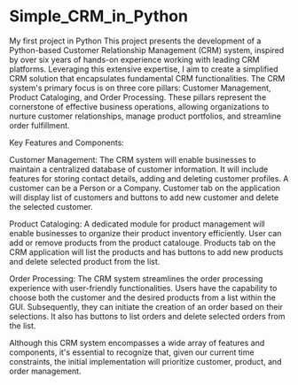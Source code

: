 # Simple_CRM_in_Python
My first project in Python
This project presents the development of a Python-based Customer Relationship Management (CRM) system, inspired by over six years of hands-on experience working with leading CRM platforms. Leveraging this extensive expertise, I aim to create a simplified CRM solution that encapsulates fundamental CRM functionalities. The CRM system's primary focus is on three core pillars: Customer Management, Product Cataloging, and Order Processing. These pillars represent the cornerstone of effective business operations, allowing organizations to nurture customer relationships, manage product portfolios, and streamline order fulfillment.

Key Features and Components:

Customer Management: The CRM system will enable businesses to maintain a centralized database of customer information. It will include features for storing contact details, adding and deleting customer profiles. A customer can be a Person or a Company. Customer tab on the application will display list of customers and buttons to add new customer and delete the selected customer.

Product Cataloging: A dedicated module for product management will enable businesses to organize their product inventory efficiently. User can add or remove products from the product catalouge. Products tab on the CRM application will list the products and has buttons to add new products and delete selected product from the list.

Order Processing: The CRM system streamlines the order processing experience with user-friendly functionalities. Users have the capability to choose both the customer and the desired products from a list within the GUI. Subsequently, they can initiate the creation of an order based on their selections. It also has buttons to list orders and delete selected orders from the list.

Although this CRM system encompasses a wide array of features and components, it's essential to recognize that, given our current time constraints, the initial implementation will prioritize customer, product, and order management.
